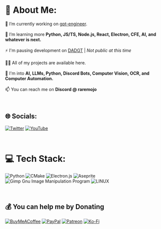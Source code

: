 # 💫 About Me:
🔭 I’m currently working on [gpt-engineer](https://github.com/AntonOsika/gpt-engineer).<br><br>🌱 I’m learning more **Python, JS/TS, Node.js, React, Electron, CFE, AI, and whatever is next.**<br><br>⚡ I'm pausing development on [DADGT](http://secrettoeverybody.com/)  |  *Not public at this time*<br><br>👨‍💻 All of my projects are available here.<br><br>💬 I'm into **AI, LLMs, Python, Discord Bots, Computer Vision, OCR, and Computer Automation.**<br><br>📫 You can reach me on **Discord @ raremojo**

<br>

## 🌐 Socials:
[![Twitter](https://img.shields.io/badge/Twitter-%231DA1F2.svg?logo=Twitter&logoColor=white)](https://twitter.com/RareMojo_) [![YouTube](https://img.shields.io/badge/YouTube-%23FF0000.svg?logo=YouTube&logoColor=white)](https://youtube.com/@RareMojo) 

<br>

# 💻 Tech Stack:
![Python](https://img.shields.io/badge/python-3670A0?style=flat&logo=python&logoColor=ffdd54) ![CMake](https://img.shields.io/badge/CMake-%23008FBA.svg?style=flat&logo=cmake&logoColor=white) ![Electron.js](https://img.shields.io/badge/Electron-191970?style=flat&logo=Electron&logoColor=white) ![Aseprite](https://img.shields.io/badge/Aseprite-FFFFFF?style=flat&logo=Aseprite&logoColor=#7D929E) ![Gimp Gnu Image Manipulation Program](https://img.shields.io/badge/Gimp-657D8B?style=flat&logo=gimp&logoColor=FFFFFF) ![LINUX](https://img.shields.io/badge/Linux-FCC624?style=flat&logo=linux&logoColor=black) 

<br>

  ## 💰 You can help me by Donating
  [![BuyMeACoffee](https://img.shields.io/badge/Buy%20Me%20a%20Coffee-ffdd00?style=for-the-badge&logo=buy-me-a-coffee&logoColor=black)](https://buymeacoffee.com/RareMojo) [![PayPal](https://img.shields.io/badge/PayPal-00457C?style=for-the-badge&logo=paypal&logoColor=white)](https://paypal.me/RareMojo) [![Patreon](https://img.shields.io/badge/Patreon-F96854?style=for-the-badge&logo=patreon&logoColor=white)](https://patreon.com/RareMojo) [![Ko-Fi](https://img.shields.io/badge/Ko--fi-F16061?style=for-the-badge&logo=ko-fi&logoColor=white)](https://ko-fi.com/RareMojo) 

  
<!-- Proudly created with GPRM ( https://gprm.itsvg.in ) -->
